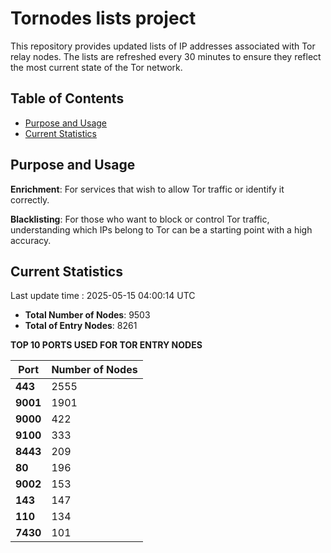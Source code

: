 # Tornodes lists project

This repository provides updated lists of IP addresses associated with Tor relay nodes. The lists are refreshed every 30 minutes to ensure they reflect the most current state of the Tor network.

## Table of Contents

- [Purpose and Usage](#purpose-and-usage)
- [Current Statistics](#current-statistics)


## Purpose and Usage

**Enrichment**: For services that wish to allow Tor traffic or identify it correctly.

**Blacklisting**: For those who want to block or control Tor traffic, understanding which IPs belong to Tor can be a starting point with a high accuracy.

## Current Statistics

Last update time : 2025-05-15 04:00:14 UTC

- **Total Number of Nodes**: 9503
- **Total of Entry Nodes**: 8261

**TOP 10 PORTS USED FOR TOR ENTRY NODES**

| **Port** | **Number of Nodes** |
|------|-----------------|
| **443**   | 2555  |
| **9001**   | 1901  |
| **9000**   | 422  |
| **9100**   | 333  |
| **8443**   | 209  |
| **80**   | 196  |
| **9002**   | 153  |
| **143**   | 147  |
| **110**   | 134  |
| **7430**   | 101  |

